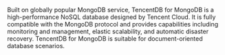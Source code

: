 Built on globally popular MongoDB service, TencentDB for MongoDB is a high-performance NoSQL database designed by Tencent Cloud. It is fully compatible with the MongoDB protocol and provides capabilities including monitoring and management, elastic scalability, and automatic disaster recovery. TencentDB for MongoDB is suitable for document-oriented database scenarios.
